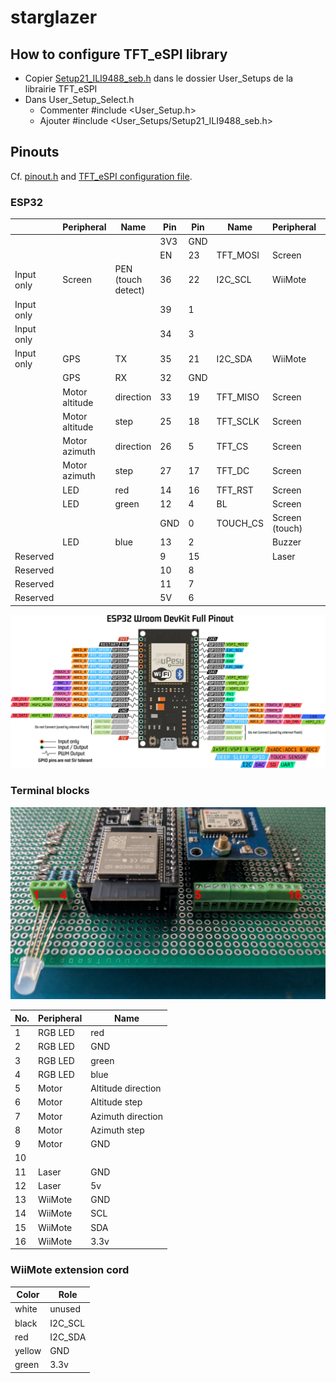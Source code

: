 # starglazer


## How to configure TFT_eSPI library

 - Copier [Setup21_ILI9488_seb.h](Setup21_ILI9488_seb.h) dans le dossier User_Setups de la librairie TFT_eSPI
 - Dans User_Setup_Select.h
   - Commenter #include <User_Setup.h>
   - Ajouter #include <User_Setups/Setup21_ILI9488_seb.h>

## Pinouts

Cf. [pinout.h](/include/pinout.h) and [TFT_eSPI configuration file](Setup21_ILI9488_seb.h).

### ESP32

|            | Peripheral     | Name               | Pin | Pin | Name     | Peripheral     |          |
|------------|----------------|--------------------|-----|-----|----------|----------------|----------|
|            |                |                    | 3V3 | GND |          |                |          |
|            |                |                    | EN  | 23  | TFT_MOSI | Screen         |          |
| Input only | Screen         | PEN (touch detect) | 36  | 22  | I2C_SCL  | WiiMote        |          |
| Input only |                |                    | 39  | 1   |          |                |          |
| Input only |                |                    | 34  | 3   |          |                |          |
| Input only | GPS            | TX                 | 35  | 21  | I2C_SDA  | WiiMote        |          |
|            | GPS            | RX                 | 32  | GND |          |                |          |
|            | Motor altitude | direction          | 33  | 19  | TFT_MISO | Screen         |          |
|            | Motor altitude | step               | 25  | 18  | TFT_SCLK | Screen         |          |
|            | Motor azimuth  | direction          | 26  | 5   | TFT_CS   | Screen         |          |
|            | Motor azimuth  | step               | 27  | 17  | TFT_DC   | Screen         |          |
|            | LED            | red                | 14  | 16  | TFT_RST  | Screen         |          |
|            | LED            | green              | 12  | 4   | BL       | Screen         |          |
|            |                |                    | GND | 0   | TOUCH_CS | Screen (touch) |          |
|            | LED            | blue               | 13  | 2   |          | Buzzer         |          |
| Reserved   |                |                    | 9   | 15  |          | Laser          |          |
| Reserved   |                |                    | 10  | 8   |          |                | Reserved |
| Reserved   |                |                    | 11  | 7   |          |                | Reserved |
| Reserved   |                |                    | 5V  | 6   |          |                | Reserved |

 ![Pinout Wroom devkit](/docs/images/doc-esp32-pinout-reference-wroom-devkit.jpg)

### Terminal blocks

![Terminal blocks pinout](/docs/images/terminal-blocks-pinout.png)

| No. | Peripheral | Name               |
|-----|------------|--------------------|
| 1   | RGB LED    | red                |
| 2   | RGB LED    | GND                |
| 3   | RGB LED    | green              |
| 4   | RGB LED    | blue               |
| 5   | Motor      | Altitude direction |
| 6   | Motor      | Altitude step      |
| 7   | Motor      | Azimuth direction  |
| 8   | Motor      | Azimuth step       |
| 9   | Motor      | GND                |
| 10  |            |                    |
| 11  | Laser      | GND                |
| 12  | Laser      | 5v                 |
| 13  | WiiMote    | GND                |
| 14  | WiiMote    | SCL                |
| 15  | WiiMote    | SDA                |
| 16  | WiiMote    | 3.3v               |

### WiiMote extension cord

| Color  | Role    |
|--------|---------|
| white  | unused  |
| black  | I2C_SCL |
| red    | I2C_SDA |
| yellow | GND     |
| green  | 3.3v    |